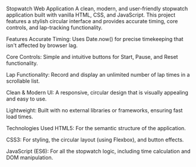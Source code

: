 Stopwatch Web Application
A clean, modern, and user-friendly stopwatch application built with vanilla HTML, CSS, and JavaScript. This project features a stylish circular interface and provides accurate timing, core controls, and lap-tracking functionality.

Features
Accurate Timing: Uses Date.now() for precise timekeeping that isn't affected by browser lag.

Core Controls: Simple and intuitive buttons for Start, Pause, and Reset functionality.

Lap Functionality: Record and display an unlimited number of lap times in a scrollable list.

Clean & Modern UI: A responsive, circular design that is visually appealing and easy to use.

Lightweight: Built with no external libraries or frameworks, ensuring fast load times.

Technologies Used
HTML5: For the semantic structure of the application.

CSS3: For styling, the circular layout (using Flexbox), and button effects.

JavaScript (ES6): For all the stopwatch logic, including time calculation and DOM manipulation.
